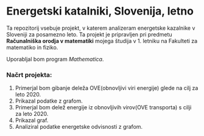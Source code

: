 # Energetski katalniki, Slovenija, letno

Ta repozitorij vsebuje projekt, v katerem analizeram energetske kazalnike v Sloveniji za posamezno leto. Ta projekt je pripravljen pri predmetu **Računalniška orodja v matematiki** mojega študija v 1. letniku na Fakulteti za matematiko in fiziko.

Uporabljal bom program *Mathematica*.

### Načrt projekta: 
1. Primerjal bom gibanje deleža OVE(obnovljivi viri energije) glede na cilj za leto 2020.
2. Prikazal podatke z grafom.
3. Primerjal bom delež energije iz obnovljivih virov(OVE transporta) s cilji za leto 2020. 
4. Prikazal graf.
5. Analiziral podatke energetske odvisnosti z grafom. 
